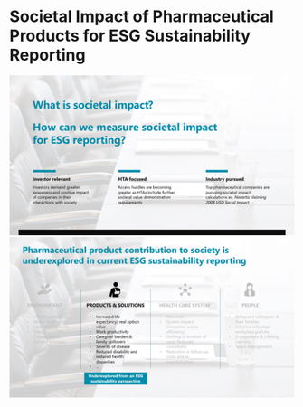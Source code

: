 # Societal Impact of Pharmaceutical Products for ESG Sustainability Reporting


![1](https://github.com/woonsupkim/BurdenofCare/blob/main/PPT/1.png)
![2](https://github.com/woonsupkim/BurdenofCare/blob/main/PPT/2.png) 
